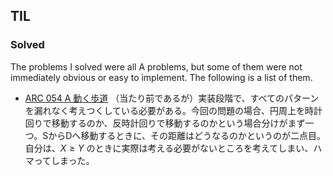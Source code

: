 ## TIL

### Solved

The problems I solved were all A problems, 
but some of them were not immediately obvious or easy to implement. The following is a list of them.

- [ARC 054 A 動く歩道](https://atcoder.jp/contests/arc054/tasks/arc054_a)
（当たり前であるが）実装段階で、すべてのパターンを漏れなく考えつくしている必要がある。今回の問題の場合、円周上を時計回りで移動するのか、反時計回りで移動するのかという場合分けがまず一つ。SからDへ移動するときに、その距離はどうなるのかというのが二点目。自分は、$X \geq Y$ のときに実際は考える必要がないところを考えてしまい、ハマってしまった。
